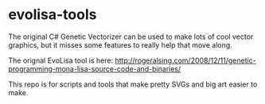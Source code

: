 evolisa-tools
=============
The original C# Genetic Vectorizer can be used to make lots of cool vector graphics, but it misses some features to really help that move along.

The orignal EvoLisa tool is here: http://rogeralsing.com/2008/12/11/genetic-programming-mona-lisa-source-code-and-binaries/

This repo is for scripts and tools that make pretty SVGs and big art easier to make.
